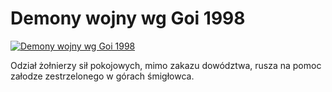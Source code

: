 Demony wojny wg Goi 1998 
=============
[![Demony wojny wg Goi 1998 ](http://vidos.pl/images/player.gif)](http://vidos.pl/demony-wojny-wg-goi-1998)

 Odział żołnierzy sił pokojowych, mimo zakazu dowództwa, rusza na pomoc załodze zestrzelonego w górach śmigłowca.
